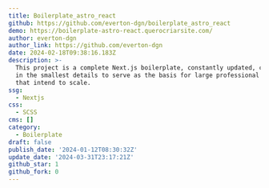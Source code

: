 ```yaml
---
title: Boilerplate_astro_react
github: https://github.com/everton-dgn/boilerplate_astro_react
demo: https://boilerplate-astro-react.querocriarsite.com/
author: everton-dgn
author_link: https://github.com/everton-dgn
date: 2024-02-18T09:38:16.183Z
description: >-
  This project is a complete Next.js boilerplate, constantly updated, configured
  in the smallest details to serve as the basis for large professional projects
  that intend to scale.
ssg:
  - Nextjs
css:
  - SCSS
cms: []
category:
  - Boilerplate
draft: false
publish_date: '2024-01-12T08:30:32Z'
update_date: '2024-03-31T23:17:21Z'
github_star: 1
github_fork: 0
---
```

